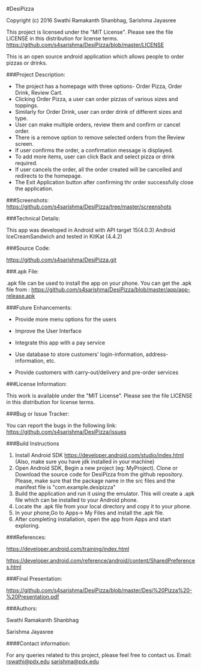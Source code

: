 #DesiPizza

Copyright (c) 2016 Swathi Ramakanth Shanbhag, Sarishma Jayasree

This project is licensed under the "MIT License". Please see the file LICENSE in this distribution for license terms.
https://github.com/s4sarishma/DesiPizza/blob/master/LICENSE

This is an open source android application which allows people to order pizzas or drinks.

###Project Description:

- The project has a homepage with three options- Order Pizza, Order Drink, Review Cart.
- Clicking Order Pizza, a user can order pizzas of various sizes and toppings. 
- Similarly for Order Drink, user can order drink of different sizes and type.
- User can make multiple orders, review them and confirm or cancel order. 
- There is a remove option to remove selected orders from the Review screen. 
- If user confirms the order, a confirmation message is displayed. 
- To add more items, user can click Back and select pizza or drink required.
- If user cancels the order, all the order created will be cancelled and redirects to the homepage. 
- The Exit Application button after confirming thr order successfully close the application. 


###Screenshots: 
https://github.com/s4sarishma/DesiPizza/tree/master/screenshots

###Technical Details:

This app was developed in Android with API target 15(4.0.3) Android IceCreamSandwich and tested in KitKat (4.4.2)

###Source Code:

https://github.com/s4sarishma/DesiPizza.git

###.apk File:

.apk file can be used to install the app on your phone. You can get the .apk file from : https://github.com/s4sarishma/DesiPizza/blob/master/app/app-release.apk

###Future Enhancements:

* Provide more menu options for the users

* Improve the User Interface

* Integrate this app with a pay service

* Use database to store customers' login-information, address-information, etc.

* Provide customers with carry-out/delivery and pre-order services


###License Information:

This work is available under the "MIT License". Please see the file LICENSE in this distribution for license terms.

###Bug or Issue Tracker:

You can report the bugs in the following link: https://github.com/s4sarishma/DesiPizza/issues 

###Build Instructions

1. Install Android SDK https://developer.android.com/studio/index.html (Also, make sure you have jdk installed in your machine)
2. Open Android SDK, Begin a new project (eg: MyProject). Clone or Download the source code for DesiPizza from the github repository. Please, make sure that the package name in the src files and the manifest file is "com.example.desipizza"
3. Build the application and run it using the emulator. This will create a .apk file which can be installed to your Android phone.
4. Locate the .apk file from your local directory and copy it to your phone. 
5. In your phone,Go to Apps-> My Files and install the .apk file.
6. After completing installation, open the app from Apps and start exploring.


###References:

https://developer.android.com/training/index.html

https://developer.android.com/reference/android/content/SharedPreferences.html


###Final Presentation: 

https://github.com/s4sarishma/DesiPizza/blob/master/Desi%20Pizza%20-%20Presentation.pdf

###Authors:

Swathi Ramakanth Shanbhag

Sarishma Jayasree

####Contact information: 

For any queries related to this project, please feel free to contact us. 
Email: rswathi@pdx.edu
       sarishma@pdx.edu




